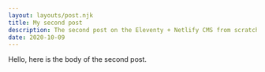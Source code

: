 ```yaml
---
layout: layouts/post.njk
title: My second post
description: The second post on the Eleventy + Netlify CMS from scratch blog
date: 2020-10-09
---
```


Hello, here is the body of the second post.

